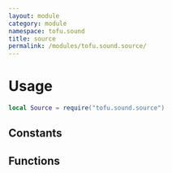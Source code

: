 ```yaml
---
layout: module
category: module
namespace: tofu.sound
title: source
permalink: /modules/tofu.sound.source/
---
```

# Usage

```lua
local Source = require("tofu.sound.source")
```

## Constants

## Functions
